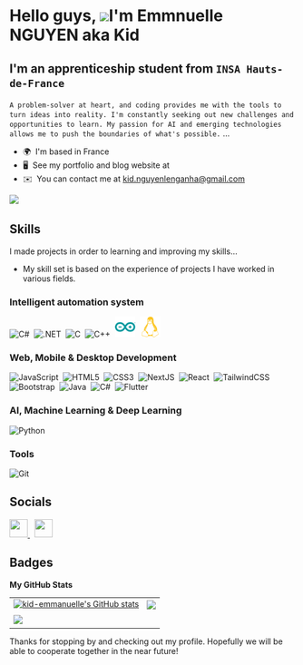 Hello guys, ![](https://user-images.githubusercontent.com/18350557/176309783-0785949b-9127-417c-8b55-ab5a4333674e.gif)I'm Emmnuelle NGUYEN aka Kid
========================================================================================================================================

I'm an apprenticeship student from `INSA Hauts-de-France`
---------------------------------

`A problem-solver at heart, and coding provides me with the tools to turn ideas into reality. I'm constantly seeking out new challenges and opportunities to learn. My passion for AI and emerging technologies allows me to push the boundaries of what's possible.` ...

* 🌍  I'm based in France
* 🖥️  See my portfolio and blog website at 
* ✉️  You can contact me at [kid.nguyenlenganha@gmail.com](mailto:kid.nguyenlenganha@gmail.com)

<a href="https://www.github.com/kid-emmanuelle" target="_blank" rel="noreferrer"><img
src="https://img.shields.io/github/followers/kid-emmanuelle?logo=github&style=for-the-badge&color=f97316&labelColor=22272e" /></a>

## Skills

I made projects in order to learning and improving my skills...
- My skill set is based on the experience of projects I have worked in various fields.

### Intelligent automation system
<p align="left">
  <img
    src="https://raw.githubusercontent.com/danielcranney/profileme-dev/main/public/icons/skills/csharp-colored.svg"
    width="36"
    height="36"
    alt="C#"
  />&nbsp;
  <img
    src="https://raw.githubusercontent.com/danielcranney/profileme-dev/main/public/icons/skills/dot-net-colored.svg"
    width="36"
    height="36"
    alt=".NET"
  />&nbsp;
  <img
    src="https://raw.githubusercontent.com/danielcranney/profileme-dev/main/public/icons/skills/c-colored.svg"
    width="36"
    height="36"
    alt="C"
  />&nbsp;
  <img
    src="https://raw.githubusercontent.com/danielcranney/profileme-dev/main/public/icons/skills/cplusplus-colored.svg"
    width="36"
    height="36"
    alt="C++"
  />&nbsp;
  <img
    src="https://raw.githubusercontent.com/danielcranney/profileme-dev/main/public/icons/skills/arduino-colored.svg"
    width="36"
    height="36"
    alt="Arduino"
  />&nbsp;
  <img
    src="https://raw.githubusercontent.com/danielcranney/profileme-dev/main/public/icons/skills/linux-colored.svg"
    width="36"
    height="36"
    alt="Linux"
  />&nbsp;
</p>

### Web, Mobile & Desktop Development
<p align="left">
  <img
    src="https://raw.githubusercontent.com/danielcranney/readme-generator/main/public/icons/skills/javascript-colored.svg"
    width="36"
    height="36"
    alt="JavaScript"
  />&nbsp;
  <img
    src="https://raw.githubusercontent.com/danielcranney/readme-generator/main/public/icons/skills/html5-colored.svg"
    width="36"
    height="36"
    alt="HTML5"
  />&nbsp;
  <img
    src="https://raw.githubusercontent.com/danielcranney/readme-generator/main/public/icons/skills/css3-colored.svg"
    width="36"
    height="36"
    alt="CSS3"
  />&nbsp;
  <img
    src="https://raw.githubusercontent.com/danielcranney/profileme-dev/main/public/icons/skills/nextjs.svg"
    width="36"
    height="36"
    alt="NextJS"
  />&nbsp;
  <img
    src="https://raw.githubusercontent.com/danielcranney/readme-generator/main/public/icons/skills/react-colored.svg"
    width="36"
    height="36"
    alt="React"
  />&nbsp;
  <img
    src="https://raw.githubusercontent.com/danielcranney/readme-generator/main/public/icons/skills/tailwindcss-colored.svg"
    width="36"
    height="36"
    alt="TailwindCSS"
  />&nbsp;
  <img
    src="https://raw.githubusercontent.com/danielcranney/readme-generator/main/public/icons/skills/bootstrap-colored.svg"
    width="36"
    height="36"
    alt="Bootstrap"
  />&nbsp;
  <img
    src="https://raw.githubusercontent.com/danielcranney/profileme-dev/main/public/icons/skills/java-colored.svg"
    width="36"
    height="36"
    alt="Java"
  />&nbsp;
  <img
    src="https://raw.githubusercontent.com/danielcranney/profileme-dev/main/public/icons/skills/csharp-colored.svg"
    width="36"
    height="36"
    alt="C#"
  />&nbsp;
  <img
    src="https://raw.githubusercontent.com/danielcranney/profileme-dev/main/public/icons/skills/flutter-colored.svg"
    width="36"
    height="36"
    alt="Flutter"
  />&nbsp;
</p>

### AI, Machine Learning & Deep Learning
<p align="left">
  <img
    src="https://raw.githubusercontent.com/danielcranney/profileme-dev/main/public/icons/skills/python-colored.svg"
    width="36"
    height="36"
    alt="Python"
  />&nbsp;
</p>

### Tools
<p align="left">
  <img
    src="https://raw.githubusercontent.com/danielcranney/readme-generator/main/public/icons/skills/git-colored.svg"
    width="36"
    height="36"
    alt="Git"
  />&nbsp;
</p>


## Socials

<p align="left">
  <a
    href="https://www.github.com/kid-emmanuelle"
    target="_blank"
    rel="noreferrer"
  >
    <picture>
      <source
        media="(prefers-color-scheme: dark)"
        srcset="https://raw.githubusercontent.com/danielcranney/readme-generator/main/public/icons/socials/github-dark.svg"
      />
      <source
        media="(prefers-color-scheme: light)"
        srcset="https://raw.githubusercontent.com/danielcranney/readme-generator/main/public/icons/socials/github.svg"
      />
      <img
        src="https://raw.githubusercontent.com/danielcranney/readme-generator/main/public/icons/socials/github.svg"
        width="32"
        height="32"
      />
    </picture>
  </a>
  &nbsp;
  <a
    href="https://www.linkedin.com/in/kid-emmanuelle/"
    target="_blank"
    rel="noreferrer"
  >
    <picture>
      <source
        media="(prefers-color-scheme: dark)"
        srcset="https://raw.githubusercontent.com/danielcranney/readme-generator/main/public/icons/socials/linkedin-dark.svg"
      />
      <source
        media="(prefers-color-scheme: light)"
        srcset="https://raw.githubusercontent.com/danielcranney/readme-generator/main/public/icons/socials/linkedin.svg"
      />
      <img
        src="https://raw.githubusercontent.com/danielcranney/readme-generator/main/public/icons/socials/linkedin.svg"
        width="32"
        height="32"
      />
    </picture>
  </a>
</p>

## Badges

<b>My GitHub Stats</b>
<table>
 <tr>
  <td><a href="https://www.github.com/kid-emmanuelle"><img src="https://github-readme-stats.vercel.app/api?username=kid-emmanuelle&show_icons=true&title_color=16FCD1&text_color=ffffff&icon_color=16FCD1&bg_color=22272e&hide_border=true" alt="kid-emmanuelle's GitHub stats" /></a></td>
  <td><a href="https://www.github.com/kid-emmanuelle"><img align="center" src="https://github-readme-stats.vercel.app/api/top-langs/?username=kid-emmanuelle&layout=compact&theme=buefy&hide_border=true&bg_color=22272e&title_color=16FCD1&text_color=ffffff" /></a></td>
 </tr>
 <tr>
  <td colspan="2"></td>
 </tr>
 <tr>
  <td colspan="2"><a href="http://www.github.com/kid-emmanuelle"><img src="https://github-readme-streak-stats.herokuapp.com/?user=kid-emmanuelle&stroke=ffffff&background=22272e&ring=16FCD1&fire=16FCD1&currStreakNum=ffffff&currStreakLabel=16FCD1&sideNums=ffffff&sideLabels=ffffff&dates=ffffff&hide_border=true" /></a></td>
 </tr>
</table>

Thanks for stopping by and checking out my profile. Hopefully we will be able to cooperate together in the near future!
